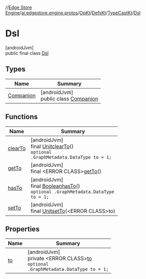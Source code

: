 //[Edge Store Engine](../../../../../../index.md)/[ai.edgestore.engine.protos](../../../../index.md)/[OpKt](../../../index.md)/[DefsKt](../../index.md)/[TypeCastKt](../index.md)/[Dsl](index.md)

# Dsl

[androidJvm]\
public final class [Dsl](index.md)

## Types

| Name | Summary |
|---|---|
| [Companion](-companion/index.md) | [androidJvm]<br>public class [Companion](-companion/index.md) |

## Functions

| Name | Summary |
|---|---|
| [clearTo](clear-to.md) | [androidJvm]<br>final [Unit](https://kotlinlang.org/api/latest/jvm/stdlib/kotlin/-unit/index.html)[clearTo](clear-to.md)()<br><code>optional .GraphMetadata.DataType to = 1;</code> |
| [getTo](get-to.md) | [androidJvm]<br>final &lt;ERROR CLASS&gt;[getTo](get-to.md)() |
| [hasTo](has-to.md) | [androidJvm]<br>final [Boolean](https://developer.android.com/reference/kotlin/java/lang/Boolean.html)[hasTo](has-to.md)()<br><code>optional .GraphMetadata.DataType to = 1;</code> |
| [setTo](set-to.md) | [androidJvm]<br>final [Unit](https://kotlinlang.org/api/latest/jvm/stdlib/kotlin/-unit/index.html)[setTo](set-to.md)(&lt;ERROR CLASS&gt;to) |

## Properties

| Name | Summary |
|---|---|
| [to](index.md#-1426523649%2FProperties%2F-89531115) | [androidJvm]<br>private &lt;ERROR CLASS&gt;[to](index.md#-1426523649%2FProperties%2F-89531115)<br><code>optional .GraphMetadata.DataType to = 1;</code> |
